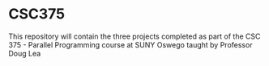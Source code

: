 # CSC375
This repository will contain the three projects completed as part of the CSC 375 - Parallel Programming course at SUNY Oswego taught by Professor Doug Lea
